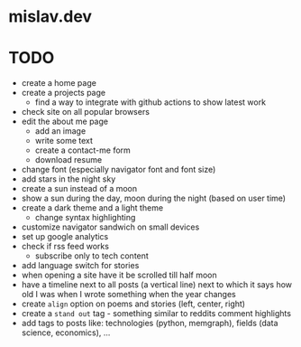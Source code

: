 # mislav.dev

# TODO
- create a home page
- create a projects page
  - find a way to integrate with github actions to show latest work
- check site on all popular browsers
- edit the about me page
  - add an image
  - write some text
  - create a contact-me form
  - download resume
- change font (especially navigator font and font size)
- add stars in the night sky
- create a sun instead of a moon
- show a sun during the day, moon during the night (based on user time)
- create a dark theme and a light theme
  - change syntax highlighting
- customize navigator sandwich on small devices
- set up google analytics
- check if rss feed works
  - subscribe only to tech content
- add language switch for stories
- when opening a site have it be scrolled till half moon
- have a timeline next to all posts (a vertical line) next to which it says how old I was when I wrote something when the year changes
- create `align` option on poems and stories (left, center, right)
- create a `stand out` tag - something similar to reddits comment highlights
- add tags to posts like: technologies (python, memgraph), fields (data science, economics), ...
